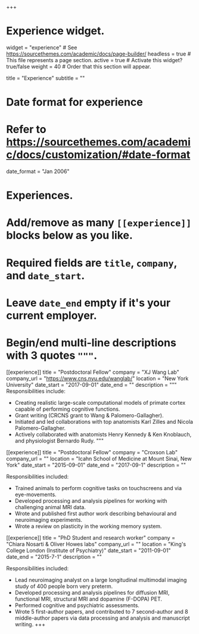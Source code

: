 +++
# Experience widget.
widget = "experience"  # See https://sourcethemes.com/academic/docs/page-builder/
headless = true  # This file represents a page section.
active = true  # Activate this widget? true/false
weight = 40  # Order that this section will appear.

title = "Experience"
subtitle = ""

# Date format for experience
#   Refer to https://sourcethemes.com/academic/docs/customization/#date-format
date_format = "Jan 2006"

# Experiences.
#   Add/remove as many `[[experience]]` blocks below as you like.
#   Required fields are `title`, `company`, and `date_start`.
#   Leave `date_end` empty if it's your current employer.
#   Begin/end multi-line descriptions with 3 quotes `"""`.
[[experience]]
  title = "Postdoctoral Fellow"
  company = "XJ Wang Lab"
  company_url = "https://www.cns.nyu.edu/wanglab/"
  location = "New York University"
  date_start = "2017-09-01"
  date_end = ""
  description = """
  Responsibilities include:
  
  * Creating realistic large-scale computational models of primate cortex capable of performing cognitive functions.
  * Grant writing (CRCNS grant to Wang & Palomero-Gallagher).
  * Initiated and led collaborations with top anatomists Karl Zilles and Nicola Palomero-Gallagher.
  * Actively collaborated with anatomists Henry Kennedy & Ken Knoblauch, and physiologist Bernardo Rudy.
  """

[[experience]]
  title = "Postdoctoral Fellow"
  company = "Croxson Lab"
  company_url = ""
  location = "Icahn School of Medicine at Mount Sinai, New York"
  date_start = "2015-09-01"
  date_end = "2017-09-1"
  description = ""
  
  Responsibilities included:
  * Trained animals to perform cognitive tasks on touchscreens and via eye-movements.
  * Developed processing and analysis pipelines for working with challenging animal MRI data.
  * Wrote and published first author work describing behavioural and neuroimaging experiments.
  * Wrote a review on plasticity in the working memory system. 
  
[[experience]]
  title = "PhD Student and research worker"
  company = "Chiara Nosarti & Oliver Howes labs"
  company_url = ""
  location = "King's College London (Institute of Psychiatry)"
  date_start = "2011-09-01"
  date_end = "2015-7-1"
  description = ""
  
  Responsibilities included:
  * Lead neuroimaging analyst on a large longitudinal multimodal imaging study of 400 people born very preterm.
  * Developed processing and analysis pipelines for diffusion MRI, functional MRI, structural MRI and dopamine (F-DOPA) PET.
  * Performed cognitive and psychiatric assessments.
  * Wrote 5 first-author papers, and contributed to 7 second-author and 8 middle-author papers via data processing and analysis and manuscript writing. 
+++
